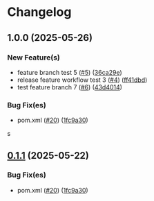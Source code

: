 # Changelog

## 1.0.0 (2025-05-26)

### New Feature(s)

* feature branch test 5 ([#5](https://github.com/jakeeviado/infirmary-application-semantic-test/issues/5)) ([36ca29e](https://github.com/jakeeviado/infirmary-application-semantic-test/commit/36ca29e7c242723bd790e2d3413a2c3dba2fe35c))
* release feature workflow test 3 ([#4](https://github.com/jakeeviado/infirmary-application-semantic-test/issues/4)) ([ff41dbd](https://github.com/jakeeviado/infirmary-application-semantic-test/commit/ff41dbd7e85e4bd956ae6090c691486a65404764))
* test feature branch 7 ([#6](https://github.com/jakeeviado/infirmary-application-semantic-test/issues/6)) ([43d4014](https://github.com/jakeeviado/infirmary-application-semantic-test/commit/43d40141622a8b1501c72439a5e0927cebb91d3b))

### Bug Fix(es)

* pom.xml ([#20](https://github.com/jakeeviado/infirmary-application-semantic-test/issues/20)) ([1fc9a30](https://github.com/jakeeviado/infirmary-application-semantic-test/commit/1fc9a30fef7cab885165d3a4eb3d2381cf5a90f0))

s

## [0.1.1](https://github.com/InfoTech501/infirmary-application/compare/v0.1.0...v0.1.1) (2025-05-22)

### Bug Fix(es)

* pom.xml ([#20](https://github.com/InfoTech501/infirmary-application/issues/20)) ([1fc9a30](https://github.com/InfoTech501/infirmary-application/commit/1fc9a30fef7cab885165d3a4eb3d2381cf5a90f0))
